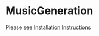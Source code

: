 # MusicGeneration

Please see [Installation Instructions](https://github.com/SJTMusicTeam/MusicGeneration/wiki/Installation-Instructions)
